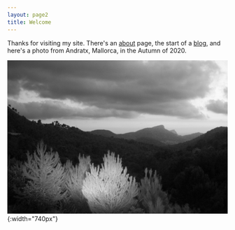 ```yaml
---
layout: page2
title: Welcome
---
```


Thanks for visiting my site. There's an [about](about.md) page, the start of a [blog](blog.md), and here's a photo from Andratx, Mallorca, in the Autumn of 2020.

![](images/L1041964.jpeg){:width="740px"}